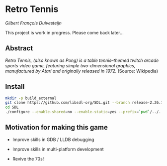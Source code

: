 # Retro Tennis

_Gilbert François Duivesteijn_

This project is work in progress. Please come back later...

## Abstract

_Retro Tennis, (also known as Pong) is a table tennis–themed twitch arcade sports video game, featuring simple two-dimensional graphics, manufactured by Atari and originally released in 1972._ (Source: Wikipedia)



## Install

```sh
mkdir -p build_external
git clone https://github.com/libsdl-org/SDL.git --branch release-2.26.1 --single-branch --depth 1 --recurse-submodules
cd SDL
./configure --enable-shared=no --enable-static=yes --prefix=`pwd`/../../ext/
```





## Motivation for making this game

- Improve skills in GDB / LLDB debugging

- Improve skills in multi-platform development

- Revive the 70s!

  

